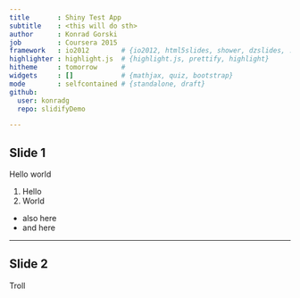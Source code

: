 ```yaml
---
title       : Shiny Test App
subtitle    : <this will do sth>
author      : Konrad Gorski
job         : Coursera 2015
framework   : io2012        # {io2012, html5slides, shower, dzslides, ...}
highlighter : highlight.js  # {highlight.js, prettify, highlight}
hitheme     : tomorrow      # 
widgets     : []            # {mathjax, quiz, bootstrap}
mode        : selfcontained # {standalone, draft}
github:
  user: konradg
  repo: slidifyDemo

---
```


## Slide 1

Hello world
1. Hello
2. World

* also here
* and here

---

## Slide 2

Troll

